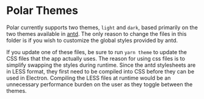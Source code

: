 # Polar Themes

Polar currently supports two themes, `light` and `dark`, based primarily on the two themes available in [antd](https://next.ant.design/docs/react/customize-theme). The only reason to change the files in this folder is if you wish to customize the global styles provided by antd.

If you update one of these files, be sure to run `yarn theme` to update the CSS files that the app actually uses. The reason for using css files is to simplify swapping the styles during runtime. Since the antd stylesheets are in LESS format, they first need to be compiled into CSS before they can be used in Electron. Compiling the LESS files at runtime would be an unnecessary performance burden on the user as they toggle between the themes.
